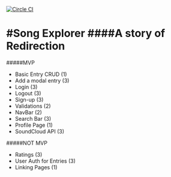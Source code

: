 [![Circle CI](https://circleci.com/gh/ospreys-2014/Lil-Wayne.png?style=badge)](https://circleci.com/gh/ospreys-2014/Lil-Wayne)

#Song Explorer
####A story of Redirection
=========

#####MVP 
* Basic Entry CRUD (1)
* Add a modal entry (3)
* Login (3)
* Logout (3)
* Sign-up (3)
* Validations (2)
* NavBar (2)
* Search Bar (3)
* Profile Page (1)
* SoundCloud API (3)

#####NOT MVP
* Ratings (3)
* User Auth for Entries (3)
* Linking Pages (1)
